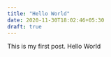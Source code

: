 ```yaml
---
title: "Hello World"
date: 2020-11-30T18:02:46+05:30
draft: true
---
```


This is my first post. Hello World
